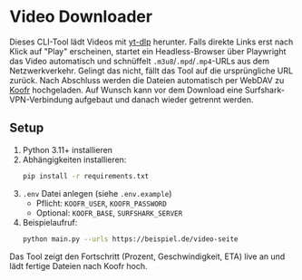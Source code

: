 # Video Downloader

Dieses CLI-Tool lädt Videos mit [yt-dlp](https://github.com/yt-dlp/yt-dlp) herunter. Falls direkte Links erst nach Klick auf "Play" erscheinen, startet ein Headless-Browser über Playwright das Video automatisch und schnüffelt `.m3u8`/`.mpd`/`.mp4`-URLs aus dem Netzwerkverkehr. Gelingt das nicht, fällt das Tool auf die ursprüngliche URL zurück. Nach Abschluss werden die Dateien automatisch per WebDAV zu [Koofr](https://koofr.eu) hochgeladen. Auf Wunsch kann vor dem Download eine Surfshark-VPN-Verbindung aufgebaut und danach wieder getrennt werden.


## Setup

1. Python 3.11+ installieren
2. Abhängigkeiten installieren:
   ```bash
   pip install -r requirements.txt
   ```
3. `.env` Datei anlegen (siehe `.env.example`)
   - Pflicht: `KOOFR_USER`, `KOOFR_PASSWORD`
   - Optional: `KOOFR_BASE`, `SURFSHARK_SERVER`
4. Beispielaufruf:
   ```bash
   python main.py --urls https://beispiel.de/video-seite
   ```

Das Tool zeigt den Fortschritt (Prozent, Geschwindigkeit, ETA) live an und lädt fertige Dateien nach Koofr hoch.
